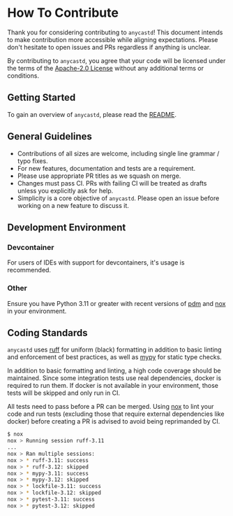 # How To Contribute

Thank you for considering contributing to `anycastd`!
This document intends to make contribution more accessible while aligning expectations.
Please don't hesitate to open issues and PRs regardless if anything is unclear.

By contributing to `anycastd`, you agree that your code will be licensed under the terms of the [Apache-2.0 License](../LICENSE) without any additional terms or conditions.

## Getting Started

To gain an overview of `anycastd`, please read the [README](../README.md).

## General Guidelines

- Contributions of all sizes are welcome, including single line grammar / typo fixes.
- For new features, documentation and tests are a requirement.
- Please use appropriate PR titles as we squash on merge.
- Changes must pass CI. PRs with failing CI will be treated as drafts unless you explicitly ask for help.
- Simplicity is a core objective of `anycastd`. Please open an issue before working on a new feature to discuss it.

## Development Environment

### Devcontainer

For users of IDEs with support for devcontainers, it's usage is recommended.

### Other

Ensure you have Python 3.11 or greater with recent versions of [pdm] and [nox] in your environment.

## Coding Standards

`anycastd` uses [ruff] for uniform (black) formatting in addition to basic linting and enforcement of best practices,
as well as [mypy] for static type checks.

In addition to basic formatting and linting, a high code coverage should be maintained.
Since some integration tests use real dependencies, docker is required to run them. If
docker is not available in your environment, those tests will be skipped and only run in CI.

All tests need to pass before a PR can be merged. Using [nox] to lint your code and run tests
(excluding those that require external dependencies like docker) before creating a PR is advised to avoid being reprimanded by CI.

```sh
$ nox
nox > Running session ruff-3.11
...
nox > Ran multiple sessions:
nox > * ruff-3.11: success
nox > * ruff-3.12: skipped
nox > * mypy-3.11: success
nox > * mypy-3.12: skipped
nox > * lockfile-3.11: success
nox > * lockfile-3.12: skipped
nox > * pytest-3.11: success
nox > * pytest-3.12: skipped
```

[pdm]: https://github.com/pdm-project/pdm
[nox]: https://github.com/wntrblm/nox
[ruff]: https://github.com/astral-sh/ruff
[mypy]: https://github.com/python/mypy
